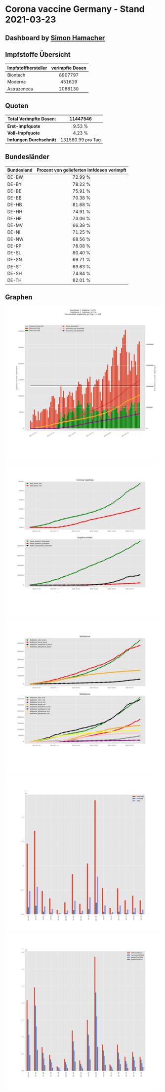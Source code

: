 # Corona vaccine Germany - Stand 2021-03-23
## Dashboard by [Simon Hamacher](https://www.shamacher.eu)
## Impfstoffe Übersicht
**Impfstoffhersteller** | **verimpfte Dosen**
-------- | :--------:
Biontech | 8907797
Moderna | 451619
Astrazeneca | 2088130


## Quoten
**Total Verimpfte Dosen:** | 11447546
-------- | :--------:
**Erst-Impfquote** | 9.53 %
**Voll-Impfquote** | 4.23 %
**Imfungen Durchschnitt** | 131580.99 pro Tag
## Bundesländer
**Bundesland** | **Prozent von gelieferten Imfdosen verimpft**
-------- | :--------:
DE-BW | 72.99 %
DE-BY | 78.22 %
DE-BE | 75.91 %
DE-BB | 70.38 %
DE-HB | 81.68 %
DE-HH | 74.91 %
DE-HE | 73.06 %
DE-MV | 66.38 %
DE-NI | 71.25 %
DE-NW | 68.56 %
DE-RP | 78.08 %
DE-SL | 80.40 %
DE-SN | 69.71 %
DE-ST | 69.63 %
DE-SH | 74.84 %
DE-TH | 82.01 %
## Graphen
<img src="Impfungen-Corona-01.jpg" alt="Impf Übersicht" title="Impf Übersicht" />
<img src="Impfungen-Corona-02.jpg" alt="Impfquote" title="optionaler Titel" />
<img src="Impfungen-Corona-03.jpg" alt="Indikation" title="Indikation" />
<img src="Impfungen-Corona-04.jpg" alt="Impfungen in den Bundesländern" title="Impfungen in den Bundesländern" />
<img src="Impfungen-Corona-05.jpg" alt="Impfungen in den Bundesländern" title="Impfungen in den Bundesländern" />

